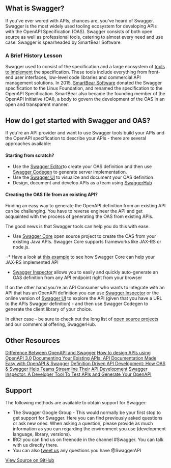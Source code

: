## What is Swagger?

If you've ever wored with APIs, chances are, you've heard of Swagger. Swagger is the most widely used tooling ecosystem for developing APIs with the OpenAPI Specification (OAS). Swagger consists of both open source as well as professional tools, catering to almost every need and use case. 
Swagger is spearheaded by SmartBear Software.

### A Brief History Lesson
Swagger used to consist of the specification and a large ecosystem of [tools to implement](https://swagger.io/tools/) the specification. These tools include everything from front-end user interfaces, low-level code libraries and commercial API management solutions. In 2015, [SmartBear Software](www.smartbear.com) donated the Swagger specification to the Linux Foundation, and renamed the specification to the OpenAPI Specification. SmartBear also became the founding member of the OpenAPI Initiative (OAI), a body to govern the development of the OAS in an open and transparent manner. 


## How do I get started with Swagger and OAS?

If you're an API provider and want to use Swagger tools build your APIs and the OpenAPI specification to describe your APIs - there are several approaches available:

#### Starting from scratch?

* Use the [Swagger Editor](http://editor.swagger.io/)to create your OAS definition and then use [Swagger Codegen](https://swagger.io/swagger-codegen/) to generate server implementation.
* Use the [Swagger UI](https://swagger.io/swagger-ui/) to visualize and document your OAS definition
* Design, document and develop APIs as a team using [SwaggerHub](https://swaggerhub.com)

#### Creating the OAS file from an existing API?

Finding an easy way to generate the OpenAPI definition from an existing API can be challenging. You have to reverse engineer the API and get acquainted with the process of generating the OAS from existing APIs.

The good news is that Swagger tools can help you do this with ease. 

* Use [Swagger Core](https://github.com/swagger-api/swagger-core) open source project to create the OAS from your existing Java APIs. Swagger Core supports frameworks like JAX-RS or node.js. 

⋅⋅* Have a look at [this example](https://github.com/swagger-api/swagger-core/wiki/Swagger-Core-JAX-RS-Project-Setup-1.5.X) to see how Swagger Core can help your JAX-RS implemented API   

* [Swagger Inspector](inspector.swagger.io) allows you to easily and quickly auto-generate an OAS definition from any API endpoint right from your browser

If on the other hand you're an API Consumer who wants to integrate with an API that has an OpenAPI definition you can use [Swagger Inspector](https://swagger.io/swagger-inspector/) or the online version of [Swagger UI](http://petstore.swagger.io/) to explore the API (given that you have a URL to the APIs Swagger definition) - and then use Swagger Codegen to generate the client library of your choice.

In either case - be sure to check out the long list of [open source projects](https://swagger.io/open-source-integrations/) and our commercial offering, SwaggerHub.

## Other Resources

[Difference Between OpenAPI and Swagger](https://swagger.io/blog/difference-between-swagger-and-openapi/) 
[How to design APIs using OpenAPI 3.0](https://www.youtube.com/watch?v=6kwmW_p_Tig&feature=youtu.be) 
[Documenting Your Existing APIs: API Documentation Made Easy with OpenAPI & Swagger](https://swagger.io/blog/how-to-generate-openapi-swagger/)
[Definition Driven API Development: How OAS & Swagger Help Teams Streamline Their API Development](https://swagger.io/blog/api-development-with-openapi-and-swagger/) 
[Swagger Inspector: A Developer Tool To Test APIs and Generate Your OpenAPI](https://swagger.io/blog/announcing-swagger-inspector/)

## Support

The following methods are available to obtain support for Swagger:

* The Swagger Google Group - This would normally be your first stop to get support for Swagger. Here you can find previously asked questions or ask new ones. When asking a question, please provide as much information as you can regarding the environment you use (development language, library, versions).
* IRC! you can find us on freenode in the channel #Swagger. You can talk with us directly there.
* You can also [tweet us](https://twitter.com/SwaggerApi) any questions you have @SwaggerAPI

[View Source on GitHub](https://github.com/swagger-api/swagger.io/blob/wordpress//getting-started/index.md)



